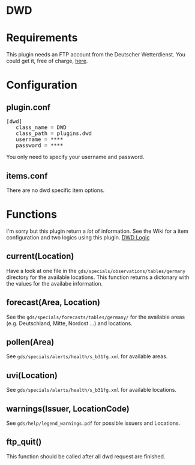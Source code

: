 # DWD

Requirements
============
This plugin needs an FTP account from the Deutscher Wetterdienst.
You could get it, free of charge, [here](http://kunden.dwd.de/gdsRegistration/gdsRegistrationStart.do).

# Configuration

## plugin.conf
<pre>
[dwd]
   class_name = DWD
   class_path = plugins.dwd
   username = ****
   password = ****
</pre>

You only need to specify your username and password.

## items.conf

There are no dwd specific item options.

# Functions

I'm sorry but this plugin return a _lot_ of information. See the Wiki for a item configuration and two logics using this plugin.
[DWD Logic](https://github.com/smarthomeNG/smarthome/wiki/DWD)

## current(Location)
Have a look at one file in the `gds/specials/observations/tables/germany` directory for the available locations.
This function returns a dictonary with the values for the availabe information.

## forecast(Area, Location)
See the `gds/specials/forecasts/tables/germany/` for the available areas (e.g. Deutschland, Mitte, Nordost ...) and locations.

## pollen(Area)
See `gds/specials/alerts/health/s_b31fg.xml` for available areas.

## uvi(Location)
See `gds/specials/alerts/health/s_b31fg.xml` for available locations.

## warnings(Issuer, LocationCode)
See `gds/help/legend_warnings.pdf` for possible issuers and Locations.

## ftp_quit()
This function should be called after all dwd request are finished.
